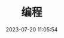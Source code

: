 ---
pageComponent:
  name: Catalogue
  data:
    key: 02.编程
title: 编程
date: 2023-07-20 11:05:54
permalink: /编程/
sidebar: false
article: false
comment: false
editLink: false
---